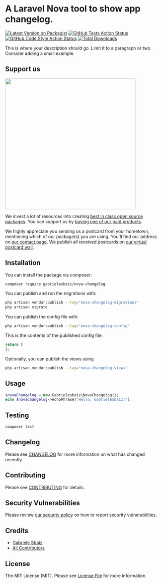 # A Laravel Nova tool to show app changelog.

[![Latest Version on Packagist](https://img.shields.io/packagist/v/gabrielesbaiz/nova-changelog.svg?style=flat-square)](https://packagist.org/packages/gabrielesbaiz/nova-changelog)
[![GitHub Tests Action Status](https://img.shields.io/github/actions/workflow/status/gabrielesbaiz/nova-changelog/run-tests.yml?branch=main&label=tests&style=flat-square)](https://github.com/gabrielesbaiz/nova-changelog/actions?query=workflow%3Arun-tests+branch%3Amain)
[![GitHub Code Style Action Status](https://img.shields.io/github/actions/workflow/status/gabrielesbaiz/nova-changelog/fix-php-code-style-issues.yml?branch=main&label=code%20style&style=flat-square)](https://github.com/gabrielesbaiz/nova-changelog/actions?query=workflow%3A"Fix+PHP+code+style+issues"+branch%3Amain)
[![Total Downloads](https://img.shields.io/packagist/dt/gabrielesbaiz/nova-changelog.svg?style=flat-square)](https://packagist.org/packages/gabrielesbaiz/nova-changelog)

This is where your description should go. Limit it to a paragraph or two. Consider adding a small example.

## Support us

[<img src="https://github-ads.s3.eu-central-1.amazonaws.com/nova-changelog.jpg?t=1" width="419px" />](https://spatie.be/github-ad-click/nova-changelog)

We invest a lot of resources into creating [best in class open source packages](https://spatie.be/open-source). You can support us by [buying one of our paid products](https://spatie.be/open-source/support-us).

We highly appreciate you sending us a postcard from your hometown, mentioning which of our package(s) you are using. You'll find our address on [our contact page](https://spatie.be/about-us). We publish all received postcards on [our virtual postcard wall](https://spatie.be/open-source/postcards).

## Installation

You can install the package via composer:

```bash
composer require gabrielesbaiz/nova-changelog
```

You can publish and run the migrations with:

```bash
php artisan vendor:publish --tag="nova-changelog-migrations"
php artisan migrate
```

You can publish the config file with:

```bash
php artisan vendor:publish --tag="nova-changelog-config"
```

This is the contents of the published config file:

```php
return [
];
```

Optionally, you can publish the views using

```bash
php artisan vendor:publish --tag="nova-changelog-views"
```

## Usage

```php
$novaChangelog = new Gabrielesbaiz\NovaChangelog();
echo $novaChangelog->echoPhrase('Hello, Gabrielesbaiz!');
```

## Testing

```bash
composer test
```

## Changelog

Please see [CHANGELOG](CHANGELOG.md) for more information on what has changed recently.

## Contributing

Please see [CONTRIBUTING](CONTRIBUTING.md) for details.

## Security Vulnerabilities

Please review [our security policy](../../security/policy) on how to report security vulnerabilities.

## Credits

- [Gabriele Sbaiz](https://github.com/gabrielesbaiz)
- [All Contributors](../../contributors)

## License

The MIT License (MIT). Please see [License File](LICENSE.md) for more information.

